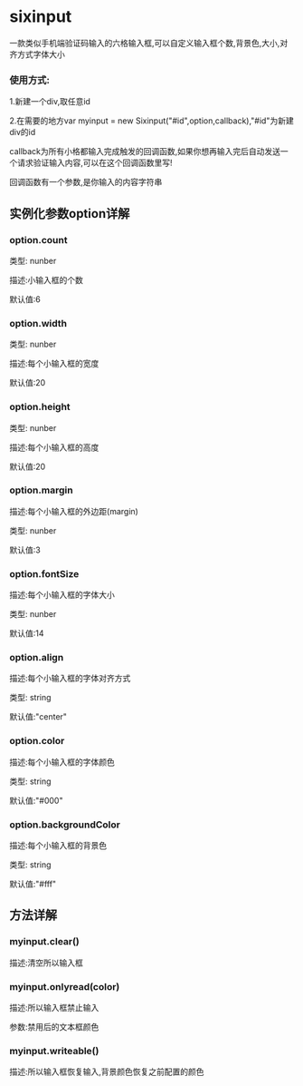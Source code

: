 # sixinput
一款类似手机端验证码输入的六格输入框,可以自定义输入框个数,背景色,大小,对齐方式字体大小

### 使用方式:
1.新建一个div,取任意id

2.在需要的地方var myinput = new Sixinput("#id",option,callback),"#id"为新建div的id

callback为所有小格都输入完成触发的回调函数,如果你想再输入完后自动发送一个请求验证输入内容,可以在这个回调函数里写!

回调函数有一个参数,是你输入的内容字符串

## 实例化参数option详解

### option.count

类型: nunber

描述:小输入框的个数

默认值:6


### option.width

类型: nunber

描述:每个小输入框的宽度

默认值:20

### option.height

类型: nunber

描述:每个小输入框的高度

默认值:20

### option.margin

描述:每个小输入框的外边距(margin)

类型: nunber

默认值:3

### option.fontSize

描述:每个小输入框的字体大小

类型: nunber

默认值:14

### option.align

描述:每个小输入框的字体对齐方式

类型: string

默认值:"center"

### option.color

描述:每个小输入框的字体颜色

类型: string

默认值:"#000"

### option.backgroundColor

描述:每个小输入框的背景色

类型: string

默认值:"#fff"

## 方法详解
### myinput.clear()

描述:清空所以输入框

### myinput.onlyread(color)

描述:所以输入框禁止输入

参数:禁用后的文本框颜色

### myinput.writeable()

描述:所以输入框恢复输入,背景颜色恢复之前配置的颜色
